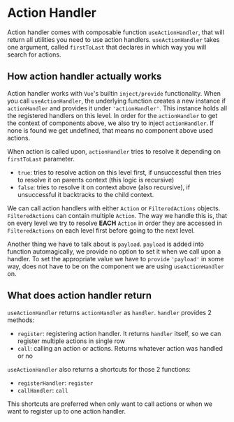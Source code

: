 # Action Handler

Action handler comes with composable function `useActionHandler`, that will
return all utilities you need to use action handlers. `useActionHandler` takes one
argument, called `firstToLast` that declares in which way you will search for
actions.

## How action handler actually works

Action handler works with `Vue`'s builtin `inject/provide` functionality. When you
call `useActionHandler`, the underlying function creates a new instance
if `actionHandler` and provides it under `'actionHandler'`. This instance holds 
all the registered handlers on this level. In order for the `actionHandler` to get
the context of components above, we also try to inject `actionHandler`. If none is
found we get undefined, that means no component above used actions.

When action is called upon, `actionHandler` tries to resolve it depending on
`firstToLast` parameter.
- `true`: tries to resolve action on this level first, if unsuccessful then tries
to resolve it on parents context (this logic is recursive)
- `false`: tries to resolve it on context above (also recursive), if unsuccessful
it backtracks to the child context.

We can call action handlers with either `Action` or `FilteredActions` objects.
`FilteredActions` can contain multiple `Action`. The way we handle this is, that
on every level we try to resolve **EACH** `Action` in order they are accessed in
`FilteredActions` on each level first before going to the next level.

Another thing we have to talk about is `payload`. `payload` is added into function
automagically, we provide no option to set it when we call upon a handler. To set
the appropriate value we have to `provide` `'payload'` in some way, does not have
to be on the component we are using `useActionHandler` on.

## What does action handler return

`useActionHandler` returns `actionHandler` as `handler`. `handler` provides 2 
methods:
- `register`: registering action handler. It returns `handler` itself, so we can
register multiple actions in single row 
- `call`: calling an action or actions. Returns whatever action was handled or no

`useActionHandler` also returns a shortcuts for those 2 functions:
- `registerHandler`: `register`
- `callHandler`: `call`

This shortcuts are preferred when only want to call actions or when we want to
register up to one action handler.
